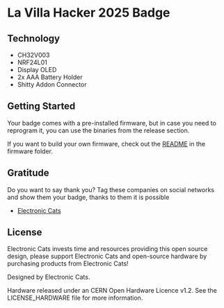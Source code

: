 # La Villa Hacker 2025 Badge

## Technology

- CH32V003
- NRF24L01
- Display OLED
- 2x AAA Battery Holder
- Shitty Addon Connector

## Getting Started

Your badge comes with a pre-installed firmware, but in case you need to reprogram it, you can use the binaries from the release section.

If you want to build your own firmware, check out the [README](firmware/README.md) in the firmware folder.

## Gratitude
Do you want to say thank you? Tag these companies on social networks and show them your badge, thanks to them it is possible

- [Electronic Cats](https://electroniccats.com/)

## License

Electronic Cats invests time and resources providing this open source design, please support Electronic Cats and open-source hardware by purchasing products from Electronic Cats!

Designed by Electronic Cats.

Hardware released under an CERN Open Hardware Licence v1.2. See the LICENSE_HARDWARE file for more information.
